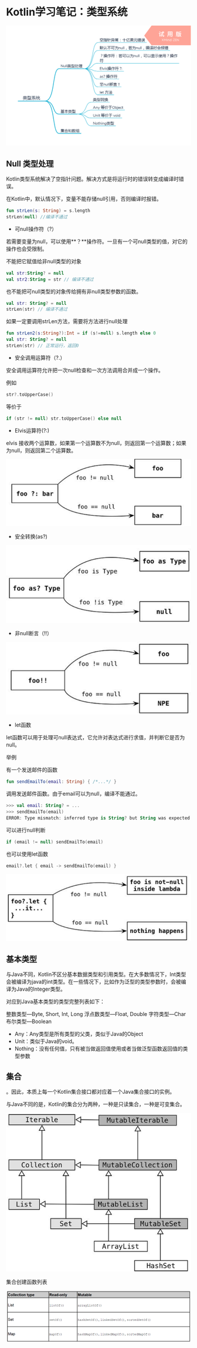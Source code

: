 # Kotlin学习笔记：类型系统

![](images\Kotlin-type.png)



## Null 类型处理

Kotlin类型系统解决了空指针问题。解决方式是将运行时的错误转变成编译时错误。

在Kotlin中，默认情况下，变量不能存储null引用，否则编译时报错。

```kotlin
fun strLen(s: String) = s.length
strLen(null) //编译不通过
```



- 可null操作符（?）

若需要变量为null，可以使用**？**操作符。一旦有一个可null类型的值，对它的操作也会受限制。

不能把它赋值给非null类型的对象

```kotlin
val str:String? = null
val str2:String = str // 编译不通过
```

也不能把可null类型的对象传给拥有非null类型参数的函数。

```kotlin
val str: String? = null
strLen(str) // 编译不通过
```

如果一定要调用strLen方法，需要将方法进行null处理

```kotlin
fun strLen2(s:String?):Int = if (s!=null) s.length else 0
val str: String? = null
strLen(str) // 正常运行，返回0
```

- 安全调用运算符（?.）

安全调用运算符允许把一次null检查和一次方法调用合并成一个操作。

例如

```kotlin
str?.toUpperCase()
```

等价于

```kotlin
if (str != null) str.toUpperCase() else null
```

- Elvis运算符(?:)

elvis 接收两个运算数，如果第一个运算数不为null，则返回第一个运算数；如果为null，则返回第二个运算数。

![](images\type-elvis.PNG)



- 安全转换(as?)

![](images\type-as.PNG)

- 非null断言（!!）

![](images\type-gantanhao.PNG)



- let函数

let函数可以用于处理可null表达式，它允许对表达式进行求值，并判断它是否为null。

举例

有一个发送邮件的函数

```kotlin
fun sendEmailTo(email: String) { /*...*/ }
```

调用发送邮件函数。由于email可以为null，编译不能通过。

```kotlin
>>> val email: String? = ...
>>> sendEmailTo(email)
ERROR: Type mismatch: inferred type is String? but String was expected
```

可以进行null判断

```kotlin
if (email != null) sendEmailTo(email)
```

也可以使用let函数

```kotlin
email?.let { email -> sendEmailTo(email) }
```

![](images\type.PNG)



## 基本类型

与Java不同，Kotlin不区分基本数据类型和引用类型。在大多数情况下，Int类型会被编译为java的int类型。在一些情况下，比如作为泛型的类型参数时，会被编译为Java的Integer类型。

对应到Java基本类型的类型完整列表如下：

整数类型—Byte, Short, Int, Long
浮点数类型—Float, Double
字符类型—Char
布尔类型—Boolean



- Any：Any类型是所有类型的父类，类似于Java的Object
- Unit：类似于Java的void。
- Nothing：没有任何值，只有被当做返回值使用或者当做泛型函数返回值的类型参数

## 集合

 。因此，本质上每一个Kotlin集合接口都对应着一个Java集合接口的实例。

与Java不同的是，Kotlin的集合分为两种，一种是只读集合，一种是可变集合。

![](images\type-collection.PNG)

集合创建函数列表

![](images\type-collection2.PNG)



